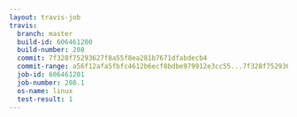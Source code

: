 ```yaml
---
layout: travis-job
travis:
  branch: master
  build-id: 606461200
  build-number: 208
  commit: 7f328f75293627f8a55f8ea281b7671dfabdecb4
  commit-range: a56f12afa5fbfc4612b6ecf8bdbe979912e3cc55...7f328f75293627f8a55f8ea281b7671dfabdecb4
  job-id: 606461201
  job-number: 208.1
  os-name: linux
  test-result: 1
---
```


